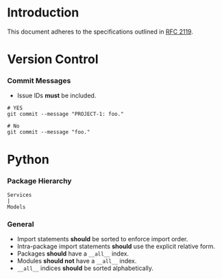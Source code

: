 # Introduction
This document adheres to the specifications outlined in [RFC 2119](https://www.ietf.org/rfc/rfc2119.txt).

# Version Control
### Commit Messages
- Issue IDs **must** be included.
```
# YES
git commit --message "PROJECT-1: foo."

# No
git commit --message "foo."
```

# Python
### Package Hierarchy
```
Services
|
Models
```

### General
- Import statements **should** be sorted to enforce import order.
- Intra-package import statements **should** use the explicit relative form.
- Packages **should** have a `__all__` index.
- Modules **should not** have a `__all__` index.
- `__all__` indices **should** be sorted alphabetically.
